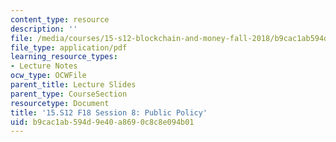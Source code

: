 ```yaml
---
content_type: resource
description: ''
file: /media/courses/15-s12-blockchain-and-money-fall-2018/b9cac1ab594d9e40a8690c8c8e094b01_MIT15_S12F18_ses8.pdf
file_type: application/pdf
learning_resource_types:
- Lecture Notes
ocw_type: OCWFile
parent_title: Lecture Slides
parent_type: CourseSection
resourcetype: Document
title: '15.S12 F18 Session 8: Public Policy'
uid: b9cac1ab-594d-9e40-a869-0c8c8e094b01
---
```

